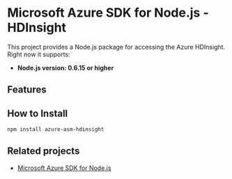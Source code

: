 # Microsoft Azure SDK for Node.js - HDInsight

This project provides a Node.js package for accessing the Azure HDInsight. Right now it supports:
- **Node.js version: 0.6.15 or higher**

## Features


## How to Install

```bash
npm install azure-asm-hdinsight
```

## Related projects

- [Microsoft Azure SDK for Node.js](https://github.com/WindowsAzure/azure-sdk-for-node)
